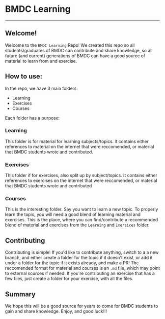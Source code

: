 # BMDC Learning
---
## Welcome!
Welcome to the `BMDC Learning` Repo! 
We created this repo so all students/graduates of BMDC can contribute and share knowledge, so all future (and current) generations of BMDC can have a good source of material to learn from and exercise.

## How to use:
In the repo, we have 3 main folders:
- Learning
- Exercises
- Courses

Each folder has a purpose:
### Learning
This folder is for material for learning subjects/topics. 
It contains either references to material on the internet that were reccomended, or material that BMDC students wrote and contributed.

### Exercises
This folder if for exercises, also split up by subject/topics. 
It contains either references to exercises on the internet that were reccomended, or material that BMDC students wrote and contributed

### Courses
This is the interesting folder.
Say you want to learn a new topic. 
To properly learn the topic, you will need a good blend of learning material and exercises. 
This is the place, where you can find/contribute a recommended blend of material and exercises from the `Learning` and `Exersices` folder.

## Contributing
Contributing is simple!
If you'd like to contribute anything, switch to a a new branch, and either create a folder for the topic if it doesn't exist, or add it under a folder for the topic if it exists already, and make a PR!
The reccomended format for material and courses is an `.md` file, which may point to external sources if needed. 
If you're contributing an exercise that has a few files, just create a folder for your exercise, with all the files.

## Summary
We hope this will be a good source for years to come for BMDC students to gain and share knowledge. 
Enjoy, and good luck!!!